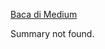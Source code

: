 <!--START_SECTION:medium-->
[Baca di Medium](https://medium.com/@dikaelsaputra/instalasi-dan-konfigurasi-hadoop-serta-spark-di-windows-f7f3582def93?source=rss-272e0aace4a6------2)

Summary not found.
<!--END_SECTION:medium-->